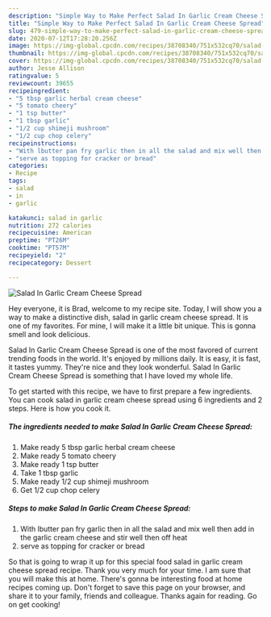 ```yaml
---
description: "Simple Way to Make Perfect Salad In Garlic Cream Cheese Spread"
title: "Simple Way to Make Perfect Salad In Garlic Cream Cheese Spread"
slug: 479-simple-way-to-make-perfect-salad-in-garlic-cream-cheese-spread
date: 2020-07-12T17:28:20.256Z
image: https://img-global.cpcdn.com/recipes/38708340/751x532cq70/salad-in-garlic-cream-cheese-spread-recipe-main-photo.jpg
thumbnail: https://img-global.cpcdn.com/recipes/38708340/751x532cq70/salad-in-garlic-cream-cheese-spread-recipe-main-photo.jpg
cover: https://img-global.cpcdn.com/recipes/38708340/751x532cq70/salad-in-garlic-cream-cheese-spread-recipe-main-photo.jpg
author: Jesse Allison
ratingvalue: 5
reviewcount: 39655
recipeingredient:
- "5 tbsp garlic herbal cream cheese"
- "5 tomato cheery"
- "1 tsp butter"
- "1 tbsp garlic"
- "1/2 cup shimeji mushroom"
- "1/2 cup chop celery"
recipeinstructions:
- "With lbutter pan fry garlic then in all the salad and mix well then add in the garlic cream cheese and stir well then off heat"
- "serve as topping for cracker or bread"
categories:
- Recipe
tags:
- salad
- in
- garlic

katakunci: salad in garlic 
nutrition: 272 calories
recipecuisine: American
preptime: "PT26M"
cooktime: "PT57M"
recipeyield: "2"
recipecategory: Dessert

---
```



![Salad In Garlic Cream Cheese Spread](https://img-global.cpcdn.com/recipes/38708340/751x532cq70/salad-in-garlic-cream-cheese-spread-recipe-main-photo.jpg)

Hey everyone, it is Brad, welcome to my recipe site. Today, I will show you a way to make a distinctive dish, salad in garlic cream cheese spread. It is one of my favorites. For mine, I will make it a little bit unique. This is gonna smell and look delicious.

Salad In Garlic Cream Cheese Spread is one of the most favored of current trending foods in the world. It's enjoyed by millions daily. It is easy, it is fast, it tastes yummy. They're nice and they look wonderful. Salad In Garlic Cream Cheese Spread is something that I have loved my whole life.




To get started with this recipe, we have to first prepare a few ingredients. You can cook salad in garlic cream cheese spread using 6 ingredients and 2 steps. Here is how you cook it.

<!--inarticleads1-->

##### The ingredients needed to make Salad In Garlic Cream Cheese Spread:

1. Make ready 5 tbsp garlic herbal cream cheese
1. Make ready 5 tomato cheery
1. Make ready 1 tsp butter
1. Take 1 tbsp garlic
1. Make ready 1/2 cup shimeji mushroom
1. Get 1/2 cup chop celery




<!--inarticleads2-->

##### Steps to make Salad In Garlic Cream Cheese Spread:

1. With lbutter pan fry garlic then in all the salad and mix well then add in the garlic cream cheese and stir well then off heat
1. serve as topping for cracker or bread




So that is going to wrap it up for this special food salad in garlic cream cheese spread recipe. Thank you very much for your time. I am sure that you will make this at home. There's gonna be interesting food at home recipes coming up. Don't forget to save this page on your browser, and share it to your family, friends and colleague. Thanks again for reading. Go on get cooking!

